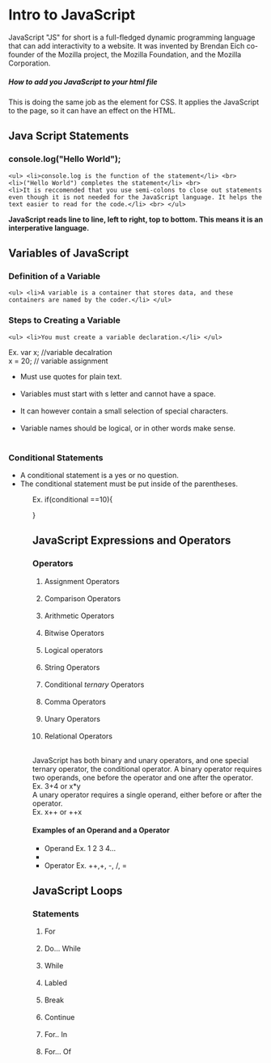 # Intro to JavaScript
<p>JavaScript "JS" for short is a full-fledged dynamic programming language that can add interactivity to a website. It was invented by Brendan Eich co-founder of the Mozilla project, the Mozilla Foundation, and the Mozilla Corporation.</p>

##### How to add you JavaScript to your html file
<p> <script src="scripts/main.js"></script> This is doing the same job as the <link> element for CSS. It applies the JavaScript to the page, so it can have an effect on the HTML.</p>


## Java Script Statements
  ### console.log("Hello World");
    <ul> <li>console.log is the function of the statement</li> <br>
    <li>("Hello World") completes the statement</li> <br> 
    <li>It is reccomended that you use semi-colons to close out statements even though it is not needed for the JavaScript language. It helps the text easier to read for the code.</li> <br> </ul>
<strong> <p>JavaScript reads line to line, left to right, top to bottom. This means it is an interperative language.<p> </strong>

## Variables of JavaScript
  ### Definition of a Variable
    <ul> <li>A variable is a container that stores data, and these containers are named by the coder.</li> </ul>
  ### Steps to Creating a Variable
    <ul> <li>You must create a variable declaration.</li> </ul>
  <p>Ex. var x; //variable decalration<br>
     x = 20; // variable assignment<br> </p> <ul> <li>Must use quotes for plain text.</li> <br> <li>Variables must start with s letter and cannot have a space.</li> <br> <li>It can however contain a small selection of special characters.</li> <br> <li>Variable names should be 
     logical, or in other words make sense.</li> <br> </ul>

### Conditional Statements
  <ul> <li>A conditional statement is a yes or no question.</li> <li>The conditional statement must be put inside of the parentheses.</li> <ul>
  <p>Ex. if(conditional ==10){

 } </p>

 ## JavaScript Expressions and Operators
  ### Operators
<ol> <li>Assignment Operators</li> <br>
     <li>Comparison Operators</li> <br>
     <li>Arithmetic Operators</li> <br>
     <li>Bitwise Operators</li> <br>
     <li>Logical operators</li> <br>
     <li>String Operators</li> <br>
     <li>Conditional <em>ternary</em> Operators</li> <br>
     <li>Comma Operators</li> <br>
     <li>Unary Operators</li> <br>
     <li>Relational Operators</li> <br> </ol>
     <p>JavaScript has both binary and unary operators, and one special ternary operator, the conditional operator. A binary operator requires two operands, one before the operator and one after the operator.<br> Ex. 3+4 or x*y <br> A unary operator requires a single operand, either before or after the operator.<br> Ex. x++ or ++x<br> </p>
     
  #### Examples of an Operand and a Operator
  <ul> <li>Operand Ex. 1 2 3 4...<li> <br> <li>Operator Ex. ++,+, -, /, =</li> </ul>

## JavaScript Loops
  ### Statements
<ol> <li>For</li> <br>
     <li>Do... While</li> <br>
     <li>While</li> <br>
     <li>Labled</li> <br>
     <li>Break</li> <br>
     <li>Continue</li> <br>
     <li>For.. In</li> <br>
     <li>For... Of</li> <br> </ol>
